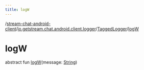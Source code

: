 ```yaml
---
title: logW
---
```

/[stream-chat-android-client](../../index.md)/[io.getstream.chat.android.client.logger](../index.md)/[TaggedLogger](index.md)/[logW](logW.md)  
  
  
  
# logW  
abstract fun [logW](logW.md)(message: [String](https://kotlinlang.org/api/latest/jvm/stdlib/kotlin/-string/index.html))
